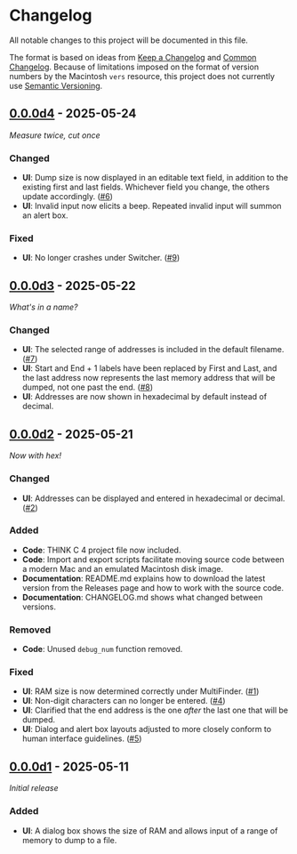 <!--
SPDX-FileCopyrightText: © 2025 Ryan Carsten Schmidt <https://github.com/ryandesign>
SPDX-License-Identifier: MIT
-->

# Changelog

All notable changes to this project will be documented in this file.

The format is based on ideas from [Keep a
Changelog](https://keepachangelog.com/en/1.1.0/) and [Common
Changelog](https://common-changelog.org/). Because of limitations imposed on the
format of version numbers by the Macintosh `vers` resource, this project does
not currently use [Semantic Versioning](https://semver.org/spec/v2.0.0.html).

## [0.0.0d4] - 2025-05-24

_Measure twice, cut once_

### Changed

- **UI**: Dump size is now displayed in an editable text field, in addition to
  the existing first and last fields. Whichever field you change, the others
  update accordingly. ([#6](https://github.com/ryandesign/memdump/issues/6))
- **UI**: Invalid input now elicits a beep. Repeated invalid input will summon
  an alert box.

### Fixed

- **UI**: No longer crashes under Switcher.
  ([#9](https://github.com/ryandesign/memdump/issues/9))

## [0.0.0d3] - 2025-05-22

_What's in a name?_

### Changed

- **UI**: The selected range of addresses is included in the default filename.
  ([#7](https://github.com/ryandesign/memdump/issues/7))
- **UI**: Start and End + 1 labels have been replaced by First and Last, and the
  last address now represents the last memory address that will be dumped, not
  one past the end. ([#8](https://github.com/ryandesign/memdump/issues/8))
- **UI**: Addresses are now shown in hexadecimal by default instead of decimal.

## [0.0.0d2] - 2025-05-21

_Now with hex!_

### Changed

- **UI**: Addresses can be displayed and entered in hexadecimal or decimal.
  ([#2](https://github.com/ryandesign/memdump/issues/2))

### Added

- **Code**: THINK C 4 project file now included.
- **Code**: Import and export scripts facilitate moving source code between a
  modern Mac and an emulated Macintosh disk image.
- **Documentation**: README.md explains how to download the latest version from
  the Releases page and how to work with the source code.
- **Documentation**: CHANGELOG.md shows what changed between versions.

### Removed

- **Code**: Unused `debug_num` function removed.

### Fixed

- **UI**: RAM size is now determined correctly under MultiFinder.
  ([#1](https://github.com/ryandesign/memdump/issues/1))
- **UI**: Non-digit characters can no longer be entered.
  ([#4](https://github.com/ryandesign/memdump/issues/4))
- **UI**: Clarified that the end address is the one _after_ the last one that
  will be dumped.
- **UI**: Dialog and alert box layouts adjusted to more closely conform to human
  interface guidelines. ([#5](https://github.com/ryandesign/memdump/issues/5))

## [0.0.0d1] - 2025-05-11

_Initial release_

### Added

- **UI**: A dialog box shows the size of RAM and allows input of a range of
  memory to dump to a file.

[0.0.0d4]: https://github.com/ryandesign/memdump/releases/tag/v0.0.0d4
[0.0.0d3]: https://github.com/ryandesign/memdump/releases/tag/v0.0.0d3
[0.0.0d2]: https://github.com/ryandesign/memdump/releases/tag/v0.0.0d2
[0.0.0d1]: https://github.com/ryandesign/memdump/releases/tag/v0.0.0d1
